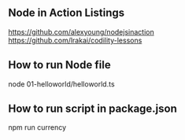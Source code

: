 
## Node in Action Listings
https://github.com/alexyoung/nodejsinaction
https://github.com/lrakai/codility-lessons

## How to run Node file
node 01-helloworld/helloworld.ts

## How to run script in package.json
npm run currency